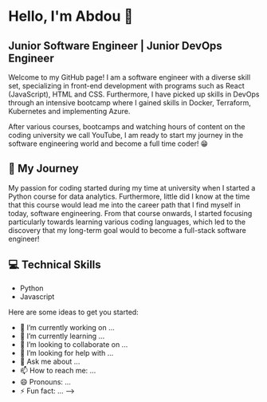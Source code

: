 # Hello, I'm Abdou 👋

## Junior Software Engineer | Junior DevOps Engineer

Welcome to my GitHub page! I am a software engineer with a diverse skill set, specializing in front-end development with programs such as React (JavaScript), HTML and CSS. 
Furthermore, I have picked up skills in DevOps through an intensive bootcamp where I gained skills in Docker, Terraform, Kubernetes and implementing Azure.

After various courses, bootcamps and watching hours of content on the coding university we call YouTube, I am ready to start my journey in the software engineering world and become a full time coder! 😁

## 🚀 My Journey

My passion for coding started during my time at university when I started a Python course for data analytics. Furthermore, little did I know at the time that this course would lead me into the career path that I find myself in today, software engineering.
From that course onwards, I started focusing particularly towards learning various coding languages, which led to the discovery that my long-term goal would to become a full-stack software engineer!

## 💻 Technical Skills 
- Python
- Javascript

Here are some ideas to get you started:

- 🔭 I’m currently working on ...
- 🌱 I’m currently learning ...
- 👯 I’m looking to collaborate on ...
- 🤔 I’m looking for help with ...
- 💬 Ask me about ...
- 📫 How to reach me: ...
- 😄 Pronouns: ...
- ⚡ Fun fact: ...
-->
